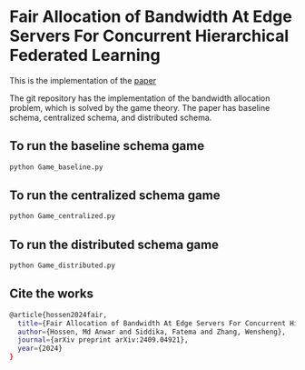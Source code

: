 # Fair Allocation of Bandwidth At Edge Servers For Concurrent Hierarchical Federated Learning
This is the implementation of the [paper](https://arxiv.org/abs/2409.04921)

The git repository has the implementation of the bandwidth allocation problem, which is solved by the game theory. The paper has baseline schema, centralized schema, and distributed schema.


## To run the baseline schema game

```bash
python Game_baseline.py
```

## To run the centralized schema game

```bash
python Game_centralized.py
```


## To run the distributed schema game

```bash
python Game_distributed.py
```

## Cite the works
```bash
@article{hossen2024fair,
  title={Fair Allocation of Bandwidth At Edge Servers For Concurrent Hierarchical Federated Learning},
  author={Hossen, Md Anwar and Siddika, Fatema and Zhang, Wensheng},
  journal={arXiv preprint arXiv:2409.04921},
  year={2024}
}
```
